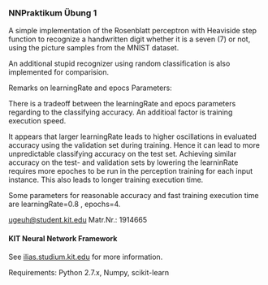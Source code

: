 ### NNPraktikum Übung 1
A simple implementation of the Rosenblatt perceptron with Heaviside step function to recognize a handwritten digit
whether it is a seven (7) or not, using the picture samples from the MNIST dataset.

An additional stupid recognizer using random classification is also implemented for comparision.

Remarks on learningRate and epocs Parameters:

There is a tradeoff between the learningRate and epocs parameters regarding to the classifying accuracy. An additioal factor is training execution speed.

It appears that larger learningRate leads to higher oscillations in evaluated accuracy using the validation set during training. Hence it can lead to more unpredictable classifying accuracy on the test set. Achieving similar accuracy on the test- and validation sets by lowering the learninRate requires more epoches to be run in the perception training for each input instance. This also leads to longer training execution time. 

Some parameters for reasonable accuracy and fast training execution time are learningRate=0.8 , epochs=4.

ugeuh@student.kit.edu
Matr.Nr.: 1914665
#### KIT Neural Network Framework

See [ilias.studium.kit.edu](https://ilias.studium.kit.edu/goto_produktiv_crs_413999.html)
for more information.

Requirements: Python 2.7.x, Numpy, scikit-learn